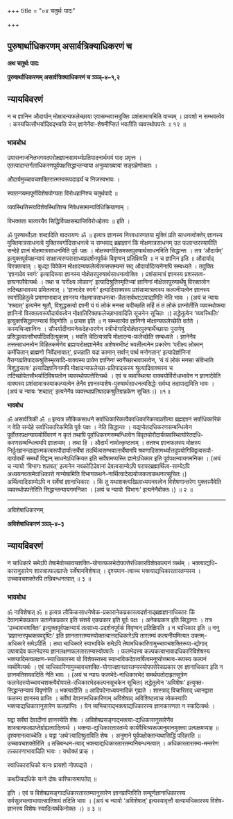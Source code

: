 +++
title = "०४ चतुर्थः पादः"

+++


## पुरुषार्थाधिकरणम् असार्वत्रिक्याधिकरणं च

**अथ चतुर्थः पादः**

**पुरुषार्थाधिकरणम् असार्वत्रिक्याधिकरणं च ञ्ञ्ञ्–४–१,२**

## **न्यायविवरणं**

न च ज्ञानिन औदार्यान् मोक्षादन्यफलेच्छाया एवासम्भवात्तदुक्तिः प्रशंसामात्रमिति वाच्यम् । प्रायशो न सम्भवत्येव । कस्यचित्सौभर्यादिवद्भवति चेज् ज्ञानेनैवा-शेषमीप्सितं भवतीति व्यवस्थोपपत्तेः ॥ १२ ॥

### **भावबोध**

उपासनाजनितभगवदपरोक्षज्ञानसामर्थ्यप्रतिपादनार्थमयं पादः प्रवृत्तः । एतत्पादान्तर्गताधिकरणपूर्वपक्षसिद्धान्तन्याया अनुव्याख्यायां सङ्ग्रहेणोक्ताः ।

औदार्यमुच्चावचशक्तिरात्मस्वरूपदार्ढ्यं च निजस्वभावः ।

स्वातन्त्र्यमापूर्णविशेषयोग्यता विरोधहानिश्च चतुर्थपादे ॥

व्यवस्थितिस्त्वविशेषस्थितिश्च निषेधसामान्यविधिक्रियाणाम् ।

विभक्तता चात्वरयैव सिद्धिर्विपक्षसम्प्राप्तिविरोधहेतवः ॥ इति ।

ॐ पुरुषार्थोऽतः शब्दादिति बादरायणः ॐ ॥ इत्यत्र ज्ञानस्य निरवधारणतया मुक्तिं प्रति साधनत्वोक्तेर् ज्ञानस्य मुक्तिमात्रसाधनत्वे मुक्तिस्वर्गादिसाधनत्वे च सम्भवाद् ब्रह्मज्ञानं किं मोक्षमात्रसाधनम् उत फलान्तरस्यापीति सन्देहे ज्ञानं मोक्षमात्रसाधनमिति पूर्वः पक्षः । मोक्षस्वर्गादिसमस्तपुरुषार्थसाधनमिति सिद्धान्तः । तत्र ‘औदार्यम्’ इत्युक्तपूर्वपक्षन्यायं साक्षात्परम्परासाध्यप्रदर्शनपूर्वकं विवृण्वन् प्रतिक्षिपति ॥ न च ज्ञानिन इति ॥ औदार्याद् विरक्तत्वात् । बुध्द्या विवेकेन मोक्षादन्यफलेत्येतत्सप्तम्यन्तं सद् औदार्यादित्यनेनापि सम्बध्यते । तदुक्तिः ‘ज्ञानादेव स्वर्गः’ इत्यादिरूपा ज्ञानस्य मोक्षेतरपुरुषार्थसाधनत्वोक्तिः । प्रशंसामात्रं ज्ञानस्य प्रशस्तत्व-ज्ञापनपरैवेत्यर्थः । तथा च ‘परीक्ष्य लोकान्’ इत्यादिश्रुतिस्मृतिभ्यां ज्ञानिनां मोक्षेतरपुरुषार्थेषु विरक्तत्वेन तदिच्छाभावस्य प्रमितत्वात् । ‘ज्ञानादेव स्वर्गः’ इत्यादिवाक्यस्य प्रशंसामात्रत्वस्य कल्पनीयत्वेन ज्ञानस्य स्वर्गादिहेतुत्वे प्रमाणाभावाज् ज्ञानस्य मोक्षमात्रसाधनत्वा-न्नैतत्सर्वथाऽऽपाद्यमिति नेति भावः । (अयं च न्यायः ‘शब्दात्’ इत्यनेन श्रुतौ, विशुद्धसत्वो ज्ञानी यं यं लोकं मनसा यदीच्छति तर्हि तं तं लोकं प्राप्नोतीति व्यवस्थोक्त्या ज्ञानिनो विरक्तत्वरूपौदार्यवत्त्वेन मोक्षातिरिक्तफलेच्छाभावादिति सूचनेन सूचितः ।) तद्धेतुत्वेन ‘व्यवस्थितिः’ इत्युक्तसिद्धान्तन्यायं विवृणोति ॥ प्रायश इति ॥ न सम्भवत्येव ज्ञानिनो मोक्षान्यफलेच्छेति वर्तते । कस्यचिज्ज्ञानिनः । सौभर्यादीनामनेकदेहधारणेन स्त्रीभोगादिमोक्षेतरपुरुषार्थेच्छायाः पुराणेषु प्रसिद्धत्वात्सौभर्यादिवदित्युक्तम् । भवति चेदित्यत्रापि मोक्षादन्य-फलेच्छेति सम्बध्यते । ज्ञानेनैव तत्तत्साधनत्वेन विहितकर्मणेव ब्रह्मापरोक्षज्ञानेनैव अशेषमभीष्टं भवतीत्यनेन प्रकारेण ‘परीक्ष्य लोकान् कर्मचितान् ब्राह्मणो निर्वेदमायात्’, प्रजहाति यदा कामान् सर्वान् पार्थ मनोगतान्’ इत्यादेर्ज्ञानिनां वैराग्यप्रतिपादकश्रुतिस्मृत्यादि-वाक्यस्य प्रायेण ज्ञानिनां स्वर्गेच्छाभावपरत्वेन, ‘यं यं लोकं मनसा संविभाति विशुद्धसत्वः’ इत्यादिज्ञानिनामपि मोक्षादन्यफलेच्छा-प्रतिपादकस्य श्रुत्यादिवाक्यस्य च तदिच्छोपेतसौभर्यादिविषयत्वेन व्यवस्थोपपत्तेरित्यर्थः । एवं च व्यवस्थित्या वाक्ययोर्विरोधाभावेन न ज्ञानादेवेति वाक्यस्य प्रशंसामात्रस्याकल्प्यत्वेन तेनैव ज्ञानस्याशेष-पुरुषार्थसाधनत्वसिद्धेः सर्वथा तदापाद्यमिति भावः । (अयं च न्यायः ‘शब्दात्’ इत्यनेनैव व्यवस्थाप्रतिपादकश्रुतिग्राहकेण सूचितः।) ॥१॥

**भावबोध**

ॐ असार्वत्रिकी ॐ ॥ इत्यत्र लौकिकसाधने सर्वाधिकारिकत्वैकाधिकारिकत्वप्रतीत्या ब्रह्मज्ञानं सर्वाधिकारिकं न वेति सन्देहे सर्वाधिकारिकमिति पूर्वः पक्षः । नेति सिद्धान्तः । यद्यप्येतदधिकरणसम्बन्धित्वेन पूर्वोत्तरपक्षन्याययोर्विवरणं न कृतं तथापि पूर्वाधिकरणसम्बन्धित्वेन विवृतयोरौदार्यव्यवस्थित्योरेतदधि-करणसम्बन्धित्वमपि ज्ञातव्यम् । तथा हि । औदार्यं नामोत्कृष्टत्वम् । ततश्च ज्ञानफलस्य मोक्षस्य निर्दुःखानन्दाद्यात्मकत्वरूपौदार्यात्सर्वेषां तदर्थित्वसम्भवात्सर्वेषामपि श्रवणादिसामर्थ्यात्तदुपयोगिविद्वत्वरूपौ-दार्यादर्थी समर्थो विद्वान् साधनेऽधिक्रियत इति सर्वेषामप्यस्ति ज्ञानेऽधिकार इति पूर्वपक्षन्यायगमनिका । (अयं च न्यायो ‘विभागः शतवत्’ इत्यनेन नवकोटिदेवानां देवत्वसाम्येऽपि परापरब्रह्मार्थित्व-साम्येऽपि अध्ययनवतामेवाधिकारो नान्येषामिति विभागकथने-नार्थित्वादेरप्रयोजकत्वकथनात्सूचितः।) अर्थित्वादिसाम्येऽपि न सर्वेषां ज्ञानाधिकारः । किं तु यथाशक्त्यखिलाध्ययनवत्वेन विशेषणान्तरेण युक्तस्यैवेति व्यवस्थोपपत्तेरिति सिद्धान्तन्यायगमनिका । (अयं च न्यायो ‘विभागः’ इत्यनेनैवोक्तः।) ॥ २ ॥

------------------------------------------------------------------------

अविशेषाधिकरणम्

**अविशेषाधिकरणं ञ्ञ्ञ्–४–३**

## **न्यायविवरणं**

न चाधिकारे समेऽपि तेषामेवोच्चावचशक्ति-योगात्फलभेदोपपत्तेरधिकारविशेषकल्पनं व्यर्थम् । भक्त्याद्यधि-कारानुसारेण शास्त्रात्फलप्राप्तेः सर्वेषामविशेषात् । दृश्यमान-त्वाच्च भक्त्याद्यधिकारतारतम्यस्य । उच्चावचशक्तेरपि तन्निबन्धनत्वात् ॥ ३ ॥

### **भावबोध**

ॐ नाविशेषात् ॐ ॥ इत्यत्र लौकिकसाधनेष्वेक-प्रकारानेकप्रकारत्वदर्शनाद्ब्रह्मज्ञानाधिकारः किं देवानामेकप्रकार उतानेकप्रकार इति संशये एकप्रकार इति पूर्वः पक्षः । अनेकप्रकार इति सिद्धान्तः । तत्र ‘उच्चावचशक्तिः’ इत्युक्तपूर्वपक्षन्यायं तत्साध्य-प्रदर्शनपूर्वकं विवृण्वन् प्रतिक्षिपति ॥ न चाधिकार इति ॥ ननु ‘प्रज्ञान्तरपृथक्त्ववद्दृष्टिः’ इति ज्ञानतारतम्यस्योक्तत्वात्तदधिकारेऽपि तारतम्यं कल्पनीयमित्यत उक्तम्– अधिकारे समेऽपीति । तथा चाधिकारे स्वाभाविके समेऽपि तेषामधिकारिणामुच्चावचशक्तिरूपा-द्योगाद् उपायादेव फलभेदस्य ज्ञानलक्षणफलतारतम्यस्योपपत्तेः । फलभेदस्य कल्पकत्वाभावादधिकारिविशेषस्य भक्त्यादिमत्वलक्षण-स्याधिकारस्य यो विशेषस्तस्य स्वाभाविकदेवत्वर्षित्वमनुष्योत्तमत्व-रूपस्य कल्पनं व्यर्थमित्यर्थः । एवं चाधिकारिणामुच्चावचशक्ति-योगाज्ज्ञानतारतम्यस्योपपत्तेरेकप्रकार एव ज्ञानाधिकार इति न ज्ञानमतिशयवदिति नेति भावः । (अयं च न्यायः फलभेदे-नाधिकारभेदं समर्थयतोदाहृतसूत्रेण फलभेदस्योच्चावचशक्त्यैवोपपत्ते-रधिकारभेदकल्पनसूचकेन सूचितः) तद्धेतुत्वेन ‘अविशेषः’ इत्युक्त-सिद्धान्तन्यायं विवृणोति ॥ भक्त्यादीति ॥ आदिपदेनाध्ययनादिकं गृह्यते । शास्त्राद् विचारिताद् ध्यानद्वारा फलस्य ज्ञानस्य प्राप्तिः । सर्वेषां देवानामधिकारिणाम् अविशेषाद् अविशिष्टत्वान्न त्वेकस्यापि भक्त्याद्यधिकारानुसारेण फलप्राप्तिः । येन व्यभिचाराद्भक्त्याद्यधिकारस्य ज्ञानकारणता न स्यादित्यर्थः ।

यद्वा सर्वेषां देवादीनां ज्ञानस्येति शेषः । अविशेषप्रसङ्गाद्भक्त्या-द्यधिकारानुसारेणैव शास्त्रात्फलप्राप्तेर्ग्राह्यत्वादित्यर्थः । भक्त्या-द्यधिकारतारतम्ये कार्यवैचित्र्यरूपमनुमानमुक्त्वा प्रत्यक्षमप्याह ॥ दृश्यमानत्वाच्चेति ॥ यद्वा ‘अथे’त्यादिश्रुताविति शेषः । अनुमाने पूर्वपक्षोक्तान्यथासिद्धिं परिहरति ॥ उच्चावचशक्तेरिति ॥ तन्निबन्धन-त्वाद् भक्त्याद्यधिकारतारतम्यनिबन्धनत्वात् । अधिकारतारतम्य-मन्तरेण तत्कारणाभावादिति भावः । यथोक्तं प्राक् ।

स्वाधिकाराधिको यत्नः प्रायशो नोपपद्यते ।

कथञ्चिदधिके यत्ने दोषः कश्चित्समापतेत् ॥

इति । एवं च विशेषप्रसङ्गादधिकारतारतम्यानुसारेण ज्ञानप्राप्तिरिति सम्पूर्णज्ञानाधिकारस्य सर्वसुलभत्वाभावात्सातिशयं तदिति भावः । (अयं च न्यायो ‘अविशेषात्’ इत्यस्यावृत्तौ सत्यामधिकारस्य विशेष-ज्ञानस्य विशेषः स्यादित्यर्थकेनोक्तः ।) ॥ ३ ॥

